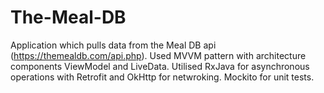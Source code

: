 # The-Meal-DB
Application which pulls data from the Meal DB api (https://themealdb.com/api.php). Used MVVM pattern with architecture components
ViewModel and LiveData. Utilised RxJava for asynchronous operations with Retrofit and OkHttp for netwroking. Mockito for unit tests.

